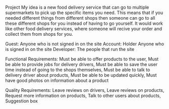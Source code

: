 Project
My idea is a new food delivery service that can go to multiple supermarkets to pick up the specific items you need. This means that if you needed different things from different shops then someone can go to all these different shops for you instead of having to go yourself. It would work like other food delivery services, where someone will recive your order and collect them from shops for you.

Guest:	Anyone who is not signed in on the site
Account: Holder	Anyone who is signed in on the site
Developer: The people that run the site

Functional Requirements:
Must be able to offer products to the user,
Must be able to provide jobs for delivery drivers,
Must be able to save the user time instead of going to the shops themselves,
Must be able to talk to delivery driver about products,
Must be able to be updated quickly,
Must have good photos on information about a product

Quality Requirements:
Leave reviews on drivers,
Leave reviews on products,
Request more information on products,
Talk to other users about products,
Suggestion box
